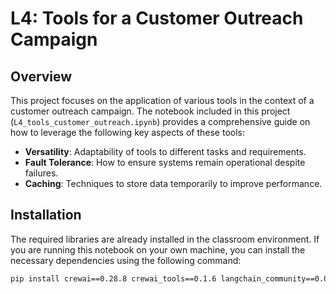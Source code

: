 # L4: Tools for a Customer Outreach Campaign

## Overview

This project focuses on the application of various tools in the context of a customer outreach campaign. The notebook included in this project (`L4_tools_customer_outreach.ipynb`) provides a comprehensive guide on how to leverage the following key aspects of these tools:

- **Versatility**: Adaptability of tools to different tasks and requirements.
- **Fault Tolerance**: How to ensure systems remain operational despite failures.
- **Caching**: Techniques to store data temporarily to improve performance.

## Installation

The required libraries are already installed in the classroom environment. If you are running this notebook on your own machine, you can install the necessary dependencies using the following command:

```bash
pip install crewai==0.28.8 crewai_tools==0.1.6 langchain_community==0.0.29
